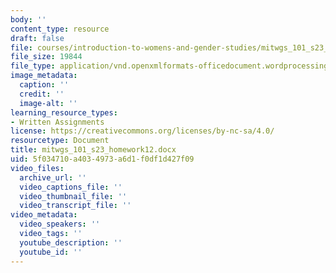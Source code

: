 ```yaml
---
body: ''
content_type: resource
draft: false
file: courses/introduction-to-womens-and-gender-studies/mitwgs_101_s23_homework12.docx
file_size: 19844
file_type: application/vnd.openxmlformats-officedocument.wordprocessingml.document
image_metadata:
  caption: ''
  credit: ''
  image-alt: ''
learning_resource_types:
- Written Assignments
license: https://creativecommons.org/licenses/by-nc-sa/4.0/
resourcetype: Document
title: mitwgs_101_s23_homework12.docx
uid: 5f034710-a403-4973-a6d1-f0df1d427f09
video_files:
  archive_url: ''
  video_captions_file: ''
  video_thumbnail_file: ''
  video_transcript_file: ''
video_metadata:
  video_speakers: ''
  video_tags: ''
  youtube_description: ''
  youtube_id: ''
---
```

